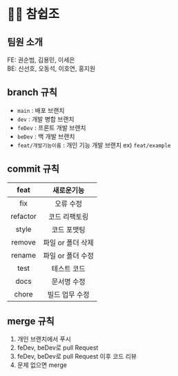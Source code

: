 # 👨‍🎨 참쉽조

## 팀원 소개
FE: 권순범, 김용민, 이세은  
BE: 신선호, 오동석, 이호연, 홍지원

## branch 규칙
- `main` : 배포 브랜치
- `dev` : 개발 병합 브랜치
- `feDev` : 프론트 개발 브랜치
- `beDev` : 백 개발 브랜치
- `feat/개발기능이름` : 개인 기능 개발 브랜치 ex) `feat/example`

## commit 규칙

| feat | 새로운기능 |
| :-: | :-: |
| fix | 오류 수정 |
| refactor | 코드 리팩토링 |
| style | 코드 포맷팅|
| remove | 파일 or 폴더 삭제 |
| rename | 파일 or 폴더 수정 |
| test | 테스트 코드 |
| docs | 문서명 수정 |
| chore | 빌드 업무 수정 |

## merge 규칙 

1. 개인 브랜치에서 푸시
2. feDev, beDev로 pull Request
3. feDev, beDev로 pull Request 이후 코드 리뷰
4. 문제 없으면 merge

